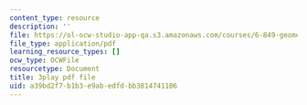 ```yaml
---
content_type: resource
description: ''
file: https://ol-ocw-studio-app-qa.s3.amazonaws.com/courses/6-849-geometric-folding-algorithms-linkages-origami-polyhedra-fall-2012/a39bd2f7b1b3e9abedfdbb3814741106_k2jKCJ8fhj0.pdf
file_type: application/pdf
learning_resource_types: []
ocw_type: OCWFile
resourcetype: Document
title: 3play pdf file
uid: a39bd2f7-b1b3-e9ab-edfd-bb3814741106
---
```

